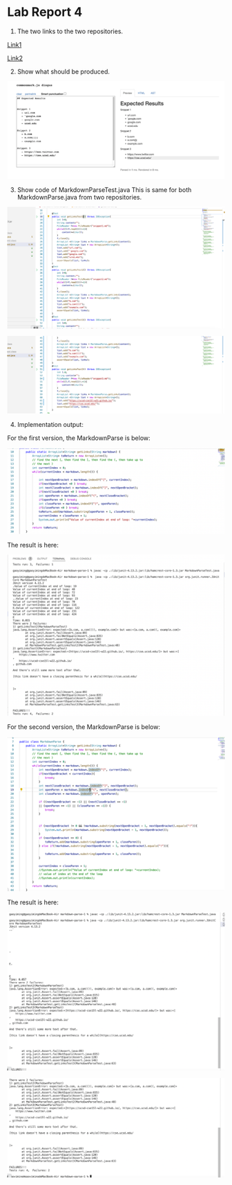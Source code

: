 # __Lab Report 4__

1. The two links to the two repositories.

[Link1][1]

[1]:  https://github.com/sha0xy/markdown-parse


[Link2][2]

[2]:  https://github.com/AnonymousGym/markdown-parse-1

2. Show what should be produced.

![Image][11]

[11]: 1.png

3. Show code of MarkdownParseTest.java
This is same for both MarkdownParse.java from two repositories.

![Image][12]

[12]: 2.png

![Image][13]

[13]: 3.png

4. Implementation output:

For the first version, the MarkdownParse is below:

![Image][14]

[14]: 4.png

The result is here:

![Image][15]

[15]: 5.png

For the second version, the MarkdownParse is below:

![Image][16]

[16]: 6.png

The result is here:

![Image][17]

[17]: 7.png

![Image][18]

[18]: 8.png
